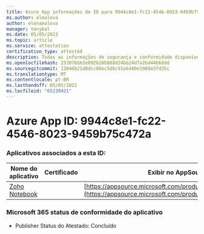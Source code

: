 ```yaml
---
title: Azure App informações de ID para 9944c8e1-fc22-4546-8023-9459b75c472a
ms.author: elmalova
author: elenamalova
manager: tonybal
ms.date: 05/05/2022
ms.topic: article
ms.service: attestation
certification_type: attested
description: Todas as informações de segurança e conformidade disponíveis para 9944c8e1-fc22-4546-8023-9459b75c472a.
ms.openlocfilehash: 253076bb2e892b28b888d24bb24d7a2bd4466ddd
ms.sourcegitcommit: 12046b21d8dcc88ec5d6c91e6440e1988e3fd35c
ms.translationtype: MT
ms.contentlocale: pt-BR
ms.lasthandoff: 05/05/2022
ms.locfileid: "65239431"
---
```

# <a name="azure-app-id-9944c8e1-fc22-4546-8023-9459b75c472a"></a>Azure App ID: 9944c8e1-fc22-4546-8023-9459b75c472a


### <a name="apps-associated-with-this-id"></a>Aplicativos associados a esta ID:
| **Nome do aplicativo** | **Certificado** | **Exibir no AppSource** |
|--------------|---------------|-----------------------|
| [Zoho Notebook](../forward/WA200001616.md) |  | [https://appsource.microsoft.com/product/office/WA200001616](https://appsource.microsoft.com/product/office/WA200001616) |

### <a name="microsoft-365-app-compliance-status"></a>Microsoft 365 status de conformidade do aplicativo
- Publisher Status do Atestado: Concluído
